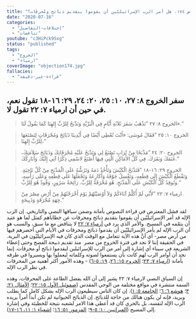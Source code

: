 ```yaml
---
title: "الإعتراض ١٧٤، هل أمر الرب الإسرائيليّين أن يقوموا بتقديم ذبائح ومُحرقَات؟"
date: "2020-07-16"
categories:
  - "إختلافات-التفاصيل"
  - "تناقضات"
youtube: "c3HiPck9Sxg"
status: "published"
tags:
  - "الخروج"
  - "ارمياء"
coverImage: "objection174.jpg"
fallacies:
  - "قراءة-غير-دقيقة"
---
```


## **سفر الخروج ٨: ٢٧، ١٠: ٢٥، ٢٠: ٢٤، ٢٩: ١٦-١٨ تقول نعم، في حين أن ارمياء ٧: ٢٢ تقول لا.**

> الخروج ٨: ٢٧ ”نَذْهَبُ سَفَرَ ثَلاَثَةِ أَيَّامٍ فِي الْبَرِّيَّةِ وَنَذْبَحُ لِلرَّبِّ إِلهِنَا كَمَا يَقُولُ لَنَا».“

> الخروج ١٠: ٢٥ ”فَقَالَ مُوسَى: «أَنْتَ تُعْطِي أَيْضًا فِي أَيْدِينَا ذَبَائِحَ وَمُحْرَقَاتٍ لِنَصْنَعَهَا لِلرَّبِّ إِلهِنَا،“

> الخروج ٢٠: ٢٤ ”مَذْبَحًا مِنْ تُرَابٍ تَصْنَعُ لِي وَتَذْبَحُ عَلَيْهِ مُحْرَقَاتِكَ وَذَبَائِحَ سَلاَمَتِكَ، غَنَمَكَ وَبَقَرَكَ. فِي كُلِّ الأَمَاكِنِ الَّتِي فِيهَا أَصْنَعُ لاسْمِي ذِكْرًا آتِي إِلَيْكَ وَأُبَارِكُكَ.“

> الخروج ٢٩: ١٦-١٨ ”فَتَذْبَحُ الْكَبْشَ وَتَأْخُذُ دَمَهُ وَتَرُشُّهُ عَلَى الْمَذْبَحِ مِنْ كُلِّ نَاحِيَةٍ. وَتَقْطَعُ الْكَبْشَ إِلَى قِطَعِهِ، وَتَغْسِلُ جَوْفَهُ وَأَكَارِعَهُ وَتَجْعَلُهَا عَلَى قِطَعِهِ وَعَلَى رَأْسِهِ، وَتُوقِدُ كُلَّ الْكَبْشِ عَلَى الْمَذْبَحِ. هُوَ مُحْرَقَةٌ لِلرَّبِّ. رَائِحَةُ سَرُورٍ، وَقُودٌ هُوَ لِلرَّبِّ.“

> ارمياء ٧: ٢٢ ”لأَنِّي لَمْ أُكَلِّمْ آبَاءَكُمْ وَلاَ أَوْصَيْتُهُمْ يَوْمَ أَخْرَجْتُهُمْ مِنْ أَرْضِ مِصْرَ مِنْ جِهَةِ مُحْرَقَةٍ وَذَبِيحَةٍ.“

لقد فشل المعترض في قراءة النصوص بأمانة وضمن سياقها النصي والتاريخي. إن الرب الإله قد أمر الإسرائيليّين أن يقوموا بتقديم ذبائح ومحرقات عن خطاياهم كمثل لما هو عتيد أن يتمّمه في المسيح. والأمر الذي يرد في [أرمياء ٧: ٢٢](https://biblia.com/books/ar-vandyke/Je7.22) لا يتناقض مع ما سبق، والسبب هو أن الرب الإله لم يأمر الإسرائيليّين أن يقدموا ذبائح ومحرقات في الأيام التي أحضرهم فيها من أرض مصر- أي أنَّ هذه الآية تتعامل مع الوقت الذي كان فيه الإسرائيليّون في البرية. في الحقيقة إننا لا نجد في فترة الخروج من مصر  منذ تقديم ذبيحة الفصح وحتى إعطاء الشريعة في سيناء أي إشارة إلى أمر من الرب للإسرائيلين ليقدموا ذبائح أو محرقات. إنما نجد أن أوامر الرب لهم كانت بأن يستمعوا لصوته وكلماته ليعملوا بها ويسيروا في طرقه بأمانة ([ارمياء ٧: ٢٣](https://biblia.com/books/ar-vandyke/Je7.23)؛ [الخروج ١٥: ٢٦](https://biblia.com/books/ar-vandyke/ex15.26)، [١٩: ٥-٦](https://biblia.com/books/ar-vandyke/ex19.5-6)) - وهذه الأمور أكثر أهمية من المحرقات في نظر الرب الإله.

إن السياق النصي لارمياء ٧: ٢٢ يشير إلى أن الله يفضل الطاعة على المحرقات، وهذه السمة منتشرة في مواقع مختلفة من الوحي المقدس ([صموئيل الأول ١٥: ٢٢](https://biblia.com/books/ar-vandyke/1sam15.22)؛ [الأمثال ٢١: ٣](https://biblia.com/books/ar-vandyke/pro21.3)؛ [هوشع ٦: ٦](https://biblia.com/books/ar-vandyke/hos6.6)؛ [الجامعة ٥: ١](https://biblia.com/books/ar-vandyke/ecc5.1)). إن كان الناس سيطيعون الرب الإله بشكل كامل كما يطلب ويريد، فإنه لن يكون هنالك من حاجة للذبائح. إن الذبائح الحيوانية لم تكن أبداً أمراً يريده الرب الإله لنفسه، بل بالحري كان قد أعطى هذا الامر لشعبه نتيجة للخطيئة وفي إشارة إلى المسيح ([العبرانيين ١٠: ٥-٩](https://biblia.com/books/ar-vandyke/heb10.5-9)؛ [المزمور ٥١: ١٦](https://biblia.com/books/ar-vandyke/ps51.16)؛ [اشعياء ١: ١١، ١٦-١٧](https://biblia.com/books/ar-vandyke/isa1.11-17)).
